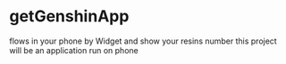 # getGenshinApp
flows in your phone by Widget and show your resins number
this project will be an application run on phone
